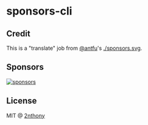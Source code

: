 # sponsors-cli

## Credit

This is a "translate" job from [@antfu](https://github.com/antfu)'s [./sponsors.svg](https://www.npmjs.com/package/sponsors-svg).

## Sponsors

[![sponsors](https://cdn.jsdelivr.net/gh/2nthony/sponsors-image/sponsors.svg)](https://github.com/sponsors/2nthony)

## License

MIT @ [2nthony](https://github.com/2nthony)
